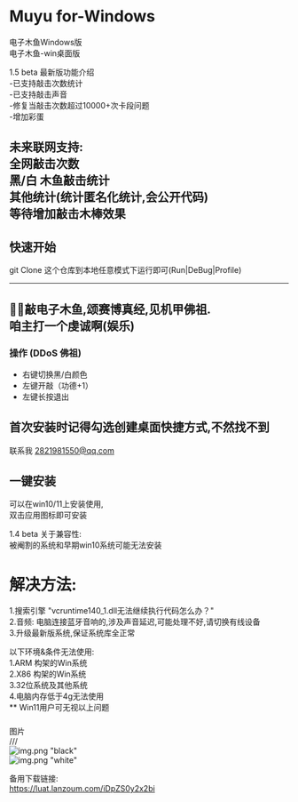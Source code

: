 
# Muyu for-Windows
电子木鱼Windows版    
电子木鱼-win桌面版   

     
1.5 beta 最新版功能介绍  
-已支持敲击次数统计  
-已支持敲击声音  
-修复当敲击次数超过10000+次卡段问题  
-增加彩蛋     

未来联网支持:    
全网敲击次数  
黑/白 木鱼敲击统计  
其他统计(统计匿名化统计,会公开代码)  
等待增加敲击木棒效果 
--- 
## 快速开始
git Clone 这个仓库到本地任意模式下运行即可(Run|DeBug|Profile)

---
🙏🏿敲电子木鱼,颂赛博真经,见机甲佛祖.  
咱主打一个虔诚啊(娱乐)  
--

### 操作 (DDoS 佛祖)
- 右键切换黑/白颜色  
- 左键开敲（功德+1）  
- 左键长按退出

首次安装时记得勾选创建桌面快捷方式,不然找不到
--- 
  
联系我 2821981550@qq.com  

## 一键安装 
可以在win10/11上安装使用,   
双击应用图标即可安装  

1.4 beta 关于兼容性:  
被阉割的系统和早期win10系统可能无法安装  
# 解决方法:  
1.搜索引擎 "vcruntime140_1.dll无法继续执行代码怎么办？"    
2.音频: 电脑连接蓝牙音响的,涉及声音延迟,可能处理不好,请切换有线设备  
3.升级最新版系统,保证系统库全正常    
  
以下环境&条件无法使用:  
1.ARM 构架的Win系统  
2.X86 构架的Win系统  
3.32位系统及其他系统   
4.电脑内存低于4g无法使用  
** Win11用户可无视以上问题  
  
###
图片  
///  
![img.png](http://file.iqg.cc/18w5qdLs)  "black"  
![img.png](http://file.iqg.cc/2SIpzP18) "white" 

备用下载链接:  
https://luat.lanzoum.com/iDpZS0y2x2bi  
